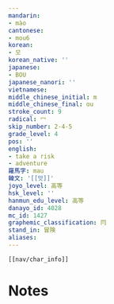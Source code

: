 ```yaml
---
mandarin:
- mào
cantonese:
- mou6
korean:
- 모
korean_native: ''
japanese:
- BOU
japanese_nanori: ''
vietnamese:
middle_chinese_initial: m
middle_chinese_final: ɑu
stroke_count: 9
radical: 冖
skip_number: 2-4-5
grade_level: 4
pos: ''
english:
- take a risk
- adventure
羅馬字: mau
韓文: '[[맛]]'
joyo_level: 高等
hsk_level: ''
hanmun_edu_level: 高等
danayo_id: 4028
mc_id: 1427
graphemic_classification: 冃
stand_in: 冒険
aliases:
---
```

```meta-bind-embed
[[nav/char_info]]
```

# Notes
